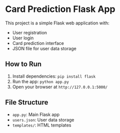 # Card Prediction Flask App

This project is a simple Flask web application with:
- User registration
- User login
- Card prediction interface
- JSON file for user data storage

## How to Run
1. Install dependencies: `pip install flask`
2. Run the app: `python app.py`
3. Open your browser at `http://127.0.0.1:5000/`

## File Structure
- `app.py`: Main Flask app
- `users.json`: User data storage
- `templates/`: HTML templates
